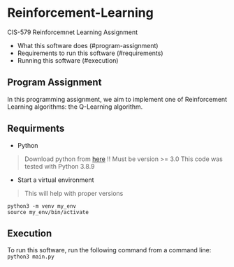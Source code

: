 # Reinforcement-Learning
CIS-579 Reinforcemnet Learning Assignment

* What this software does (#program-assignment)
* Requirements to run this software (#requirements)
* Running this software (#execution)

## Program Assignment
In this programming assignment, we aim to implement one of Reinforcement Learning algorithms:
the Q-Learning algorithm.

## Requirments
* Python
> Download python from [here](https://www.python.org/downloads/)
> !! Must be version >= 3.0
> This code was tested with Python 3.8.9

* Start a virtual environment
> This will help with proper versions  
 
 `python3 -m venv my_env`  
 `source my_env/bin/activate`

## Execution
To run this software, run the following command from a command line:  
`python3 main.py`
